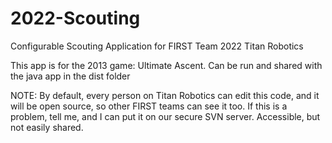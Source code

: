 2022-Scouting
=============

Configurable Scouting Application for FIRST Team 2022 Titan Robotics

This app is for the 2013 game: Ultimate Ascent. Can be run and shared with the java app in the dist folder

NOTE: By default, every person on Titan Robotics can edit this code, and it will be open source, so other FIRST teams can see it too.
If this is a problem, tell me, and I can put it on our secure SVN server. Accessible, but not easily shared.
